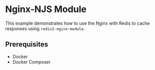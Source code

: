 # Nginx-NJS Module

This example demonstrates how to use the Nginx with Redis to cache responses using `redis2-nginx-module`.

## Prerequisites

- Docker
- Docker Composer